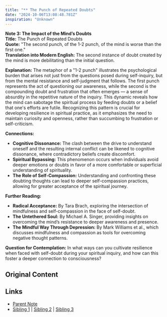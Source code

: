 ```yaml
---
title: "** The Punch of Repeated Doubts"
date: "2024-10-06T13:08:48.781Z"
inspiration: "Unknown"
---
```


  
**Note 3: The Impact of the Mind’s Doubts**  
**Title:** The Punch of Repeated Doubts  
**Quote:** "The second punch, of the 1-2 punch, of the mind is worse than the first one."  
**Translation into Modern English:** The second instance of doubt created by the mind is more debilitating than the initial question.  

**Explanation:** The metaphor of a "1-2 punch" illustrates the psychological burden that arises not just from the questions posed during self-inquiry, but from the mental resistance and self-judgment that follows. The first punch represents the act of questioning our awareness, while the second is the compounding doubt and frustration that often emerges — a sense of absurdity in the repetitive nature of the inquiry. This dynamic reveals how the mind can sabotage the spiritual process by feeding doubts or a belief that one's efforts are futile. Recognizing this pattern is crucial for developing resilience in spiritual practice, as it emphasizes the need to maintain curiosity and openness, rather than succumbing to frustration or self-criticism.  

**Connections:**  
- **Cognitive Dissonance:** The clash between the drive to understand oneself and the resulting internal conflict can be likened to cognitive dissonance, where contradictory beliefs create discomfort.  
- **Spiritual Bypassing:** This phenomenon occurs when individuals avoid deeper emotions or doubts in favor of a more comfortable or superficial understanding of spirituality.  
- **The Role of Self-Compassion:** Understanding and confronting these doubting thoughts can lead to deeper self-compassion practices, allowing for greater acceptance of the spiritual journey.  

**Further Reading:**  
- **Radical Acceptance:** By Tara Brach, exploring the intersection of mindfulness and self-compassion in the face of self-doubt.  
- **The Untethered Soul:** By Michael A. Singer, providing insights on overcoming the mind’s resistance to deeper awareness and presence.  
- **The Mindful Way Through Depression:** By Mark Williams et al., which discusses mindfulness and compassion as tools for overcoming negative thought patterns.  

**Question for Contemplation:** In what ways can you cultivate resilience when faced with self-doubt during your spiritual inquiry, and how can this foster a deeper connection to consciousness?  



## Original Content



## Links

- [Parent Note](/parent-note.md)
- [Sibling 1](/zettel1.md) | [Sibling 2](/zettel2.md) | [Sibling 3](/zettel3.md)
